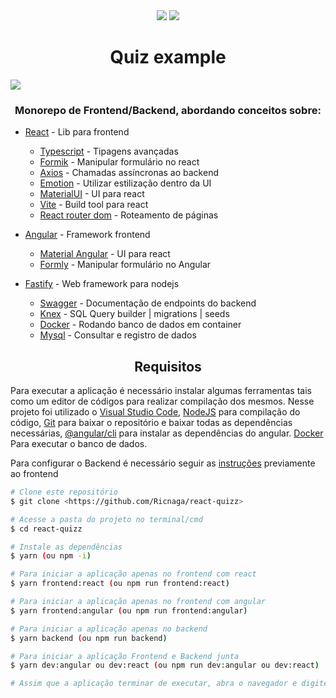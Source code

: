 <div align="center">
<img src="./frontend.jpg" />
<img src="./backend.jpg" />
</div>

<div align="center">

# Quiz example

</div>

<img src="https://img.shields.io/github/license/Ricnaga/react-quizz?style=for-the-badge"/>

### <div align="center"> Monorepo de Frontend/Backend, abordando conceitos sobre: </div>

- [React](https://reactjs.org/) - Lib para frontend
    - [Typescript](https://www.typescriptlang.org/) - Tipagens avançadas
    - [Formik](https://formik.org/) - Manipular formulário no react
    - [Axios](https://axios-http.com/ptbr/docs/intro) - Chamadas assíncronas ao backend
    - [Emotion](https://emotion.sh/docs/introduction) - Utilizar estilização dentro da UI
    - [MaterialUI](https://mui.com/) - UI para react
    - [Vite](https://vitejs.dev/) - Build tool para react
    - [React router dom](https://www.typescriptlang.org/) - Roteamento de páginas

- [Angular](https://angular.io/) - Framework frontend
    - [Material Angular](https://material.angular.io/) - UI para react
    - [Formly](https://formly.dev/) - Manipular formulário no Angular

- [Fastify](https://www.fastify.io/) - Web framework para nodejs
    - [Swagger](https://swagger.io/) - Documentação de endpoints do backend
    - [Knex](https://knexjs.org/) - SQL Query builder | migrations | seeds
    - [Docker](https://www.docker.com/) - Rodando banco de dados em container
    - [Mysql](https://www.mysql.com/) - Consultar e registro de dados


## <div align="center">Requisitos</div>

Para executar a aplicação é necessário instalar algumas ferramentas tais como um editor de códigos para realizar compilação dos mesmos. Nesse projeto foi utilizado o [Visual Studio Code](https://code.visualstudio.com/), [NodeJS](https://nodejs.org/en/) para compilação do código, [Git](https://gitforwindows.org/) para baixar o repositório e baixar todas as dependências necessárias, [@angular/cli](https://angular.io/guide/setup-local#prerequisites) para instalar as dependências do angular. [Docker](https://www.docker.com/) Para executar o banco de dados.

Para configurar o Backend é necessário seguir as [instruções](https://github.com/Ricnaga/react-quizz/tree/main/packages/backend) previamente ao frontend

```bash
# Clone este repositório
$ git clone <https://github.com/Ricnaga/react-quizz>

# Acesse a pasta do projeto no terminal/cmd
$ cd react-quizz

# Instale as dependências
$ yarn (ou npm -i)

# Para iniciar a aplicação apenas no frontend com react 
$ yarn frontend:react (ou npm run frontend:react)

# Para iniciar a aplicação apenas no frontend com angular 
$ yarn frontend:angular (ou npm run frontend:angular)

# Para iniciar a aplicação apenas no backend 
$ yarn backend (ou npm run backend)

# Para iniciar a aplicação Frontend e Backend junta 
$ yarn dev:angular ou dev:react (ou npm run dev:angular ou dev:react)

# Assim que a aplicação terminar de executar, abra o navegador e digite http://localhost:5173 para o react ou http://localhost:4200 para angular

```